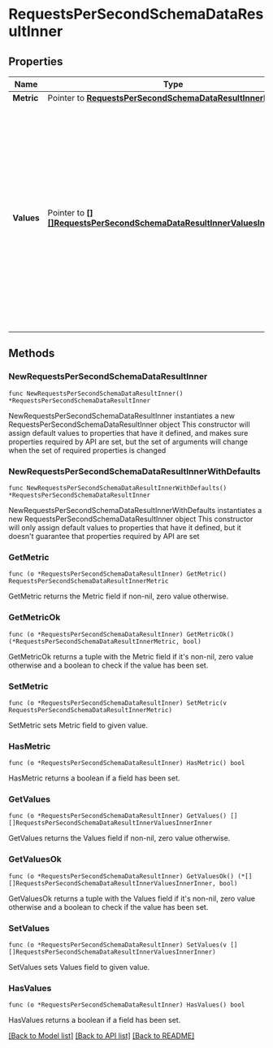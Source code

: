 # RequestsPerSecondSchemaDataResultInner

## Properties

Name | Type | Description | Notes
------------ | ------------- | ------------- | -------------
**Metric** | Pointer to [**RequestsPerSecondSchemaDataResultInnerMetric**](RequestsPerSecondSchemaDataResultInnerMetric.md) |  | [optional] 
**Values** | Pointer to [**[][]RequestsPerSecondSchemaDataResultInnerValuesInnerInner**]([]RequestsPerSecondSchemaDataResultInnerValuesInnerInner.md) | An array of arrays. Each element of the array is an array of size 2 consisting of the 2 axis for the graph: in position zero the x axis represented as a number and position one the y axis represented as string | [optional] 

## Methods

### NewRequestsPerSecondSchemaDataResultInner

`func NewRequestsPerSecondSchemaDataResultInner() *RequestsPerSecondSchemaDataResultInner`

NewRequestsPerSecondSchemaDataResultInner instantiates a new RequestsPerSecondSchemaDataResultInner object
This constructor will assign default values to properties that have it defined,
and makes sure properties required by API are set, but the set of arguments
will change when the set of required properties is changed

### NewRequestsPerSecondSchemaDataResultInnerWithDefaults

`func NewRequestsPerSecondSchemaDataResultInnerWithDefaults() *RequestsPerSecondSchemaDataResultInner`

NewRequestsPerSecondSchemaDataResultInnerWithDefaults instantiates a new RequestsPerSecondSchemaDataResultInner object
This constructor will only assign default values to properties that have it defined,
but it doesn't guarantee that properties required by API are set

### GetMetric

`func (o *RequestsPerSecondSchemaDataResultInner) GetMetric() RequestsPerSecondSchemaDataResultInnerMetric`

GetMetric returns the Metric field if non-nil, zero value otherwise.

### GetMetricOk

`func (o *RequestsPerSecondSchemaDataResultInner) GetMetricOk() (*RequestsPerSecondSchemaDataResultInnerMetric, bool)`

GetMetricOk returns a tuple with the Metric field if it's non-nil, zero value otherwise
and a boolean to check if the value has been set.

### SetMetric

`func (o *RequestsPerSecondSchemaDataResultInner) SetMetric(v RequestsPerSecondSchemaDataResultInnerMetric)`

SetMetric sets Metric field to given value.

### HasMetric

`func (o *RequestsPerSecondSchemaDataResultInner) HasMetric() bool`

HasMetric returns a boolean if a field has been set.

### GetValues

`func (o *RequestsPerSecondSchemaDataResultInner) GetValues() [][]RequestsPerSecondSchemaDataResultInnerValuesInnerInner`

GetValues returns the Values field if non-nil, zero value otherwise.

### GetValuesOk

`func (o *RequestsPerSecondSchemaDataResultInner) GetValuesOk() (*[][]RequestsPerSecondSchemaDataResultInnerValuesInnerInner, bool)`

GetValuesOk returns a tuple with the Values field if it's non-nil, zero value otherwise
and a boolean to check if the value has been set.

### SetValues

`func (o *RequestsPerSecondSchemaDataResultInner) SetValues(v [][]RequestsPerSecondSchemaDataResultInnerValuesInnerInner)`

SetValues sets Values field to given value.

### HasValues

`func (o *RequestsPerSecondSchemaDataResultInner) HasValues() bool`

HasValues returns a boolean if a field has been set.


[[Back to Model list]](../README.md#documentation-for-models) [[Back to API list]](../README.md#documentation-for-api-endpoints) [[Back to README]](../README.md)


